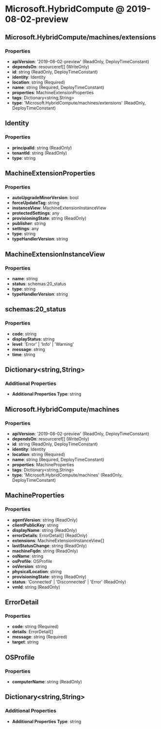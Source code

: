 # Microsoft.HybridCompute @ 2019-08-02-preview

## Microsoft.HybridCompute/machines/extensions
### Properties
* **apiVersion**: '2019-08-02-preview' (ReadOnly, DeployTimeConstant)
* **dependsOn**: resourceref[] (WriteOnly)
* **id**: string (ReadOnly, DeployTimeConstant)
* **identity**: Identity
* **location**: string (Required)
* **name**: string (Required, DeployTimeConstant)
* **properties**: MachineExtensionProperties
* **tags**: Dictionary<string,String>
* **type**: 'Microsoft.HybridCompute/machines/extensions' (ReadOnly, DeployTimeConstant)

## Identity
### Properties
* **principalId**: string (ReadOnly)
* **tenantId**: string (ReadOnly)
* **type**: string

## MachineExtensionProperties
### Properties
* **autoUpgradeMinorVersion**: bool
* **forceUpdateTag**: string
* **instanceView**: MachineExtensionInstanceView
* **protectedSettings**: any
* **provisioningState**: string (ReadOnly)
* **publisher**: string
* **settings**: any
* **type**: string
* **typeHandlerVersion**: string

## MachineExtensionInstanceView
### Properties
* **name**: string
* **status**: schemas:20_status
* **type**: string
* **typeHandlerVersion**: string

## schemas:20_status
### Properties
* **code**: string
* **displayStatus**: string
* **level**: 'Error' | 'Info' | 'Warning'
* **message**: string
* **time**: string

## Dictionary<string,String>
### Additional Properties
* **Additional Properties Type**: string

## Microsoft.HybridCompute/machines
### Properties
* **apiVersion**: '2019-08-02-preview' (ReadOnly, DeployTimeConstant)
* **dependsOn**: resourceref[] (WriteOnly)
* **id**: string (ReadOnly, DeployTimeConstant)
* **identity**: Identity
* **location**: string (Required)
* **name**: string (Required, DeployTimeConstant)
* **properties**: MachineProperties
* **tags**: Dictionary<string,String>
* **type**: 'Microsoft.HybridCompute/machines' (ReadOnly, DeployTimeConstant)

## MachineProperties
### Properties
* **agentVersion**: string (ReadOnly)
* **clientPublicKey**: string
* **displayName**: string (ReadOnly)
* **errorDetails**: ErrorDetail[] (ReadOnly)
* **extensions**: MachineExtensionInstanceView[]
* **lastStatusChange**: string (ReadOnly)
* **machineFqdn**: string (ReadOnly)
* **osName**: string
* **osProfile**: OSProfile
* **osVersion**: string
* **physicalLocation**: string
* **provisioningState**: string (ReadOnly)
* **status**: 'Connected' | 'Disconnected' | 'Error' (ReadOnly)
* **vmId**: string (ReadOnly)

## ErrorDetail
### Properties
* **code**: string (Required)
* **details**: ErrorDetail[]
* **message**: string (Required)
* **target**: string

## OSProfile
### Properties
* **computerName**: string (ReadOnly)

## Dictionary<string,String>
### Additional Properties
* **Additional Properties Type**: string

